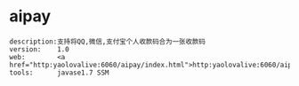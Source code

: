 # aipay
	description:支持将QQ,微信,支付宝个人收款码合为一张收款码
	version:	1.0
	web:		<a href="http:yaolovalive:6060/aipay/index.html">http:yaolovalive:6060/aipay/index.html</a>
	tools:		javase1.7 SSM